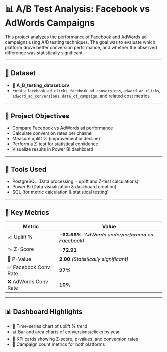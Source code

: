 # 📊 A/B Test Analysis: Facebook vs AdWords Campaigns

This project analyzes the performance of Facebook and AdWords ad campaigns using A/B testing techniques. The goal was to evaluate which platform drove better conversion performance, and whether the observed difference was statistically significant.

---

## 📁 Dataset

- 📄 **A_B_testing_dataset.csv**  
- Fields: `facebook_ad_clicks`, `facebook_ad_conversions`, `adword_ad_clicks`, `adword_ad_conversions`, `date_of_campaign`, and related cost metrics

---

## 🧪 Project Objectives

- Compare Facebook vs AdWords ad performance
- Calculate conversion rates per channel
- Measure uplift % (improvement or decline)
- Perform a Z-test for statistical confidence
- Visualize results in Power BI dashboard

---

## 🔧 Tools Used

- PostgreSQL (Data processing + uplift and Z-test calculations)
- Power BI (Data visualization & dashboard creation)
- SQL (for metric calculation & statistical testing)

---

## 📌 Key Metrics

| Metric | Value |
|--------|--------|
| 📈 Uplift % | **-63.58%** *(AdWords underperformed vs Facebook)* |
| 📉 Z-Score | **-72.91** |
| 🧠 P-Value | **2.00** *(Statistically significant)* |
| ✅ Facebook Conv Rate | **27%** |
| ❌ AdWords Conv Rate | **10%** |

---

## 📊 Dashboard Highlights

- 📆 Time-series chart of uplift % trend
- 📊 Bar and area charts of conversions/clicks by year
- 🔢 KPI cards showing Z-score, p-values, and conversion rates
- 🎯 Campaign count metrics for both platforms
